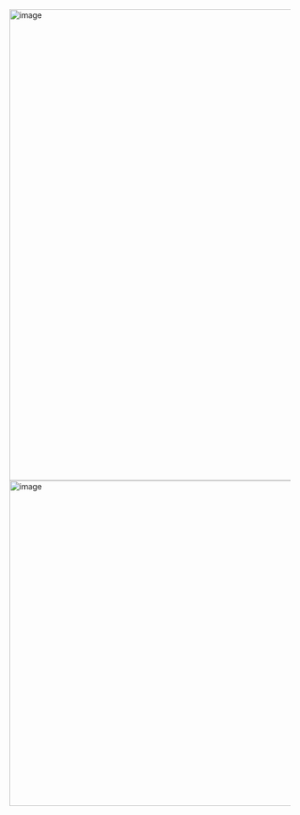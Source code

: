 <img width="843" alt="image" src="https://user-images.githubusercontent.com/81428296/225520862-23781c6a-4a94-4f65-9fd1-fc1665266c2b.png">
<img width="582" alt="image" src="https://user-images.githubusercontent.com/81428296/225520889-65f55d33-dfe8-4007-9c73-074abd5c377a.png">
